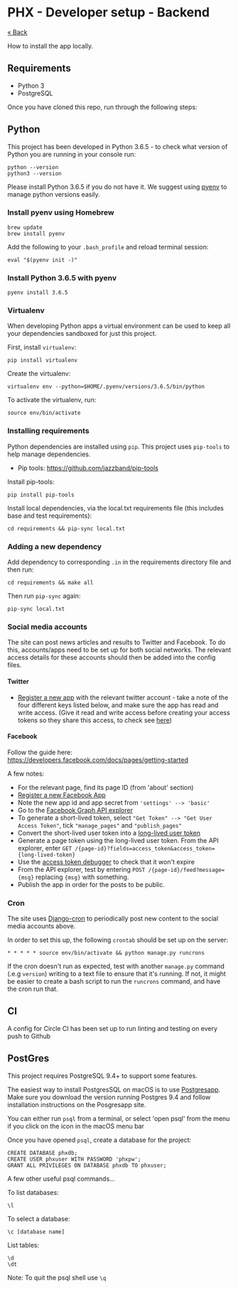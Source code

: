 # PHX - Developer setup - Backend

[&laquo; Back](../README.md)

How to install the app locally.


## Requirements

* Python 3
* PostgreSQL


Once you have cloned this repo, run through the following steps:


## Python

This project has been developed in Python 3.6.5 - to check what version of Python you are running in your console run:

```
python --version
python3 --version
```

Please install Python 3.6.5 if you do not have it. We suggest using [pyenv](https://github.com/pyenv/pyenv) to manage python versions easily.


### Install pyenv using Homebrew

```
brew update
brew install pyenv
```

Add the following to your `.bash_profile` and reload terminal session:

```
eval "$(pyenv init -)"
```


### Install Python 3.6.5 with pyenv

```
pyenv install 3.6.5
```


### Virtualenv

When developing Python apps a virtual environment can be used to keep all your dependencies sandboxed for just this project.

First, install `virtualenv`:

```
pip install virtualenv
```

Create the virtualenv:

```
virtualenv env --python=$HOME/.pyenv/versions/3.6.5/bin/python
```

To activate the virtualenv, run:

```
source env/bin/activate
```


### Installing requirements

Python dependencies are installed using `pip`. This project uses `pip-tools` to help manage dependencies.

- Pip tools: https://github.com/jazzband/pip-tools

Install pip-tools:

```
pip install pip-tools
```

Install local dependencies, via the local.txt requirements file (this includes base and test requirements):

```
cd requirements && pip-sync local.txt
```

### Adding a new dependency

Add dependency to corresponding `.in` in the requirements directory file and then run:

```
cd requirements && make all
```

Then run `pip-sync` again:

```
pip-sync local.txt
```


### Social media accounts

The site can post news articles and results to Twitter and Facebook. To do this, accounts/apps need to be set up for both social networks. The relevant access details for these accounts should then be added into the config files.


#### Twitter

* [Register a new app](https://developer.twitter.com/) with the relevant twitter account - take a note of the four different keys listed below, and make sure the app has read and write access. (Give it read and write access before creating your access tokens so they share this access, to check see [here](https://twitter.com/settings/applications))

#### Facebook

Follow the guide here: https://developers.facebook.com/docs/pages/getting-started

A few notes:

 - For the relevant page, find its page ID (from 'about' section)
 - [Register a new Facebook App](https://developers.facebook.com/apps/)
 - Note the new app id and app secret from `'settings' --> 'basic'`
 - Go to the [Facebook Graph API explorer](https://developers.facebook.com/tools/explorer/)
 - To generate a short-lived token, select `"Get Token" --> "Get User Access Token"`, tick `"manage_pages"` and `"publish_pages"`
 - Convert the short-lived user token into a [long-lived user token](https://developers.facebook.com/docs/facebook-login/access-tokens/refreshing/#generate-long-lived-token)
 - Generate a page token using the long-lived user token. From the API explorer, enter `GET /{page-id}?fields=access_token&access_token={long-lived-token}`
 - Use the [access token debugger](https://developers.facebook.com/tools/debug/accesstoken/) to check that it won't expire
 - From the API explorer, test by entering `POST /{page-id}/feed?message={msg}` replacing `{msg}` with something.
 - Publish the app in order for the posts to be public.


### Cron

The site uses [Django-cron](http://django-cron.readthedocs.io/) to periodically post new content to the social media accounts above.

In order to set this up, the following `crontab` should be set up on the server:

```
* * * * * source env/bin/activate && python manage.py runcrons
```

If the cron doesn't run as expected, test with another `manage.py` command (.e.g `version`) writing to a text file to ensure that it's running. If not, it might be easier to create a bash script to run the `runcrons` command, and have the cron run that.


## CI

A config for Circle CI has been set up to run linting and testing on every push to Github


## PostGres

This project requires PostgreSQL 9.4+ to support some features.

The easiest way to install PostgresSQL on macOS is to use [Postgresapp](http://postgresapp.com/). Make sure you download the version running Postgres 9.4 and follow installation instructions on the Posgresapp site.

You can either run `psql` from a terminal, or select 'open psql' from the menu if you click on the icon in the macOS menu bar

Once you have opened `psql`, create a database for the project:

```
CREATE DATABASE phxdb;
CREATE USER phxuser WITH PASSWORD 'phxpw';
GRANT ALL PRIVILEGES ON DATABASE phxdb TO phxuser;
```

A few other useful psql commands...

To list databases:

```
\l
```

To select a database:

```
\c [database name]
```

List tables:

```
\d
\dt
```

Note: To quit the psql shell use `\q`
